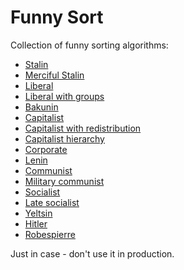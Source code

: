 # Funny Sort

Collection of funny sorting algorithms:
* [Stalin](stalin.go)
* [Merciful Stalin](merciful_stalin.go)
* [Liberal](liberal.go)
* [Liberal with groups](liberal_with_groups.go)
* [Bakunin](bakunin.go)
* [Capitalist](capitalist.go)
* [Capitalist with redistribution](capitalist_with_redistribution.go)
* [Capitalist hierarchy](capitalist_hierarchy.go)
* [Corporate](corporate.go)
* [Lenin](lenin.go)
* [Communist](communist.go)
* [Military communist](military_communist.go)
* [Socialist](socialist.go)
* [Late socialist](late_socialist.go)
* [Yeltsin](yeltsin.go)
* [Hitler](hitler.go)
* [Robespierre](robespierre.go)

Just in case - don't use it in production.
